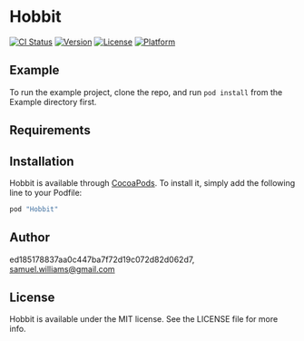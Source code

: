 # Hobbit

[![CI Status](http://img.shields.io/travis/ed185178837aa0c447ba7f72d19c072d82d062d7/Hobbit.svg?style=flat)](https://travis-ci.org/ed185178837aa0c447ba7f72d19c072d82d062d7/Hobbit)
[![Version](https://img.shields.io/cocoapods/v/Hobbit.svg?style=flat)](http://cocoapods.org/pods/Hobbit)
[![License](https://img.shields.io/cocoapods/l/Hobbit.svg?style=flat)](http://cocoapods.org/pods/Hobbit)
[![Platform](https://img.shields.io/cocoapods/p/Hobbit.svg?style=flat)](http://cocoapods.org/pods/Hobbit)

## Example

To run the example project, clone the repo, and run `pod install` from the Example directory first.

## Requirements

## Installation

Hobbit is available through [CocoaPods](http://cocoapods.org). To install
it, simply add the following line to your Podfile:

```ruby
pod "Hobbit"
```

## Author

ed185178837aa0c447ba7f72d19c072d82d062d7, samuel.williams@gmail.com

## License

Hobbit is available under the MIT license. See the LICENSE file for more info.
